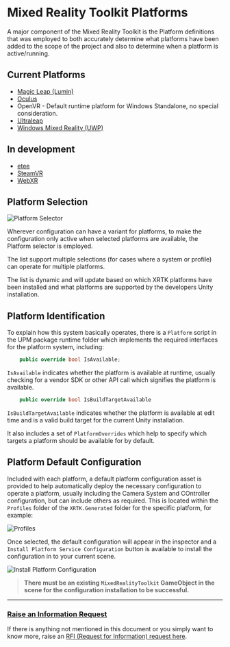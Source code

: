 # Mixed Reality Toolkit Platforms

A major component of the Mixed Reality Toolkit is the Platform definitions that was employed to both accurately determine what platforms have been added to the scope of the project and also to determine when a platform is active/running.

## Current Platforms

* [Magic Leap (Lumin)](magicleap.md)
* [Oculus](oculus.md)
* OpenVR - Default runtime platform for Windows Standalone, no special consideration.
* [Ultraleap](ultraleap.md)
* [Windows Mixed Reality (UWP)](windowsmixedreality.md)

## In development

* [etee](etee.md)
* [SteamVR](steamvr.md)
* [WebXR](webxr.md)

## Platform Selection

![Platform Selector](../../images/Configuration/Platforms/PlatformSelector.png)

Wherever configuration can have a variant for platforms, to make the configuration only active when selected platforms are available, the Platform selector is employed.

The list support multiple selections (for cases where a system or profile) can operate for multiple platforms.

The list is dynamic and will update based on which XRTK platforms have been installed and what platforms are supported by the developers Unity installation.

## Platform Identification

To explain how this system basically operates, there is a `Platform` script in the UPM package runtime folder which implements the required interfaces for the platform system, including:

```csharp
    public override bool IsAvailable;
```

`IsAvailable` indicates whether the platform is available at runtime, usually checking for a vendor SDK or other API call which signifies the platform is available.

```csharp
    public override bool IsBuildTargetAvailable
```

`IsBuildTargetAvailable` indicates whether the platform is available at edit time and is a valid build target for the current Unity installation.

It also includes a set of `PlatformOverrides` which help to specify which targets a platform should be available for by default.

## Platform Default Configuration

Included with each platform, a default platform configuration asset is provided to help automatically deploy the necessary configuration to operate a platform, usually including the Camera System and COntroller configuration, but can include others as required.  This is located within the `Profiles` folder of the `XRTK.Generated` folder for the specific platform, for example:

![Profiles](../../images/Configuration/Platforms/PlatformConfigurationDefaults.png)

Once selected, the default configuration will appear in the inspector and a `Install Platform Service Configuration` button is available to install the configuration in to your current scene.

![Install Platform Configuration](../../images/Configuration/Platforms/PlatformServiceConfigurationProfile.png)

> **There must be an existing `MixedRealityToolkit` GameObject in the scene for the configuration installation to be successful.**

---

### [**Raise an Information Request**](https://github.com/XRTK/XRTK-Core/issues/new?assignees=&labels=question&template=request_for_information.md&title=)

If there is anything not mentioned in this document or you simply want to know more, raise an [RFI (Request for Information) request here](https://github.com/XRTK/XRTK-Core/issues/new?assignees=&labels=question&template=request_for_information.md&title=).

